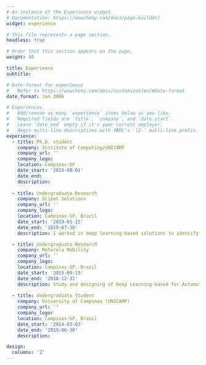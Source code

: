 ```yaml
---
# An instance of the Experience widget.
# Documentation: https://wowchemy.com/docs/page-builder/
widget: experience

# This file represents a page section.
headless: true

# Order that this section appears on the page.
weight: 40

title: Experience
subtitle:

# Date format for experience
#   Refer to https://wowchemy.com/docs/customization/#date-format
date_format: Jan 2006

# Experiences.
#   Add/remove as many `experience` items below as you like.
#   Required fields are `title`, `company`, and `date_start`.
#   Leave `date_end` empty if it's your current employer.
#   Begin multi-line descriptions with YAML's `|2-` multi-line prefix.
experience:
  - title: Ph.D. student
    company: Institute of Computing/UNICAMP
    company_url: ''
    company_logo: 
    location: Campinas-SP
    date_start: '2019-08-01'
    date_end: 
    description:
    
  - title: Undergraduate Research 
    company: Scipet Solutions
    company_url: ''
    company_logo: 
    location: Campinas-SP, Brazil
    date_start: '2019-01-15'
    date_end: '2019-07-30'
    description: I worked in deep learning-based solutions to identify stray dogs and cats and filter out unknown classes leveraging and studying Open-Set solutions                    and Explainable Artificial Intelligence (XAI) techniques.  

  - title: Undergraduate Research 
    company: Motorola Mobility
    company_url: ''
    company_logo: 
    location: Campinas-SP, Brazil
    date_start: '2015-09-15'
    date_end: '2018-12-31'
    description: Study and designing of Deep Learning-based for Automatic Age Range Estimation on Mobile Devices
    
  - title: Undergraduate Student
    company: University of Campinas (UNICAMP)
    company_url: ''
    company_logo: 
    location: Campinas-SP, Brazil
    date_start: '2014-03-03'
    date_end: '2019-06-30'
    description:

design:
  columns: '2'
---
```

